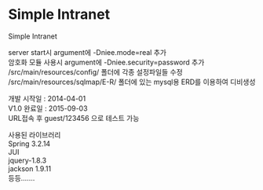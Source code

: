 Simple Intranet
=====
Simple Intranet

server start시 argument에 -Dniee.mode=real 추가<br>
암호화 모듈 사용시 argument에 -Dniee.security=password 추가<br>
/src/main/resources/config/ 폴더에 각종 설정파일들 수정<br>
/src/main/resources/sqlmap/E-R/ 폴더에 있는 mysql용 ERD를 이용하여 디비생성<br>

개발 시작일 : 2014-04-01<br>
V1.0 완료일 : 2015-09-03<br>
URL접속 후 guest/123456 으로 테스트 가능

사용된 라이브러리<br>
Spring 3.2.14<br>
JUI<br>
jquery-1.8.3<br>
jackson 1.9.11<br>
등등.......

